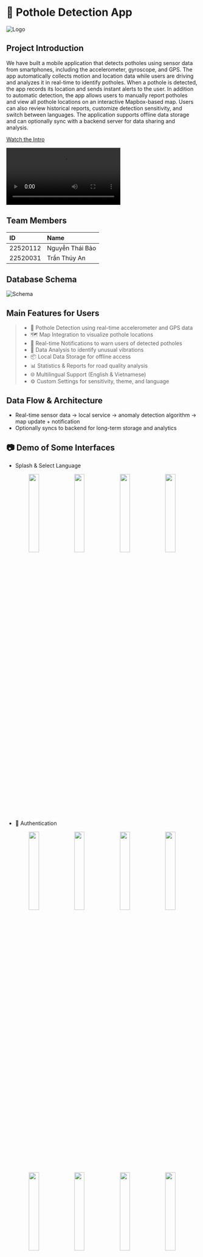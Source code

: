 # 📱 Pothole Detection App
![Logo](./demo/logo.png)

## Project Introduction
We have built a mobile application that detects potholes using sensor data from smartphones, including the accelerometer, gyroscope, and GPS. The app automatically collects motion and location data while users are driving and analyzes it in real-time to identify potholes. When a pothole is detected, the app records its location and sends instant alerts to the user.
In addition to automatic detection, the app allows users to manually report potholes and view all pothole locations on an interactive Mapbox-based map. Users can also review historical reports, customize detection sensitivity, and switch between languages. The application supports offline data storage and can optionally sync with a backend server for data sharing and analysis.

[Watch the Intro](https://github.com/1307Bao/PotholeDetector/blob/master/demo/video/Demo.mp4)


<video controls>
  <source src="Intro.mp4" type="video/mp4">
  <source src="Detail.webm" type="video/webm">
  <source src="Demo.ogv" type="video/ogg">
  Your browser does not support the video tag.
</video>


## Team Members
| ID        | Name         |
| :-------- | :----------- |
| 22520112  | Nguyễn Thái Bảo |
| 22520031  | Trần Thúy An |

## Database Schema 
![Schema](./demo/schema.png)

## Main Features for Users
> * 📍 Pothole Detection using real-time accelerometer and GPS data
> * 🗺️ Map Integration to visualize pothole locations
> * 🔔 Real-time Notifications to warn users of detected potholes
> * 🧠 Data Analysis to identify unusual vibrations
> * 📦 Local Data Storage for offline access
> * 📊 Statistics & Reports for road quality analysis
> * 🌐 Multilingual Support (English & Vietnamese)
> * ⚙️ Custom Settings for sensitivity, theme, and language

## Data Flow & Architecture
- Real-time sensor data → local service → anomaly detection algorithm → map update + notification
- Optionally syncs to backend for long-term storage and analytics

## 📷 Demo of Some Interfaces
- Splash & Select Language
<div float="left" align="center" >
  <img src="./demo/splash-light.jpg" width="23%" />
  <img src="./demo/splash-dark.jpg" width="23%" />
  <img src="./demo/select-language-light.jpg" width="23%" /> 
  <img src="./demo/select-language-dark.jpg" width="23%" /> 
</div>

 - 🔐 Authentication 
<div float="left" align="center" >
  <img src="./demo/sign-in-light.jpg" width="23%" />
  <img src="./demo/create-account-light.jpg" width="23%" /> 
  <img src="./demo/forget-password-light.jpg"width="23%" />
  <img src="./demo/enter-otp-light.jpg"width="23%" />
</div>
<div float="left" align="center" >
  <img src="./demo/sign-in-dark.jpg" width="23%" />
  <img src="./demo/create-account-dark.jpg" width="23%" /> 
  <img src="./demo/forget-password-dark.jpg"width="23%" />
  <img src="./demo/enter-otp-dark.jpg"width="23%" />
</div>

- 🏠 Home Screen
<div float="left" align="center" >
  <img src="./demo/home-light.jpg" width="23%" />
  <img src="./demo/home-dark.jpg" width="23%" /> 
  <img src="./demo/new-pothole-light.jpg"width="23%" />
  <img src="./demo/new-pothole-dark.jpg"width="23%" />
</div>

- 🗺️ Map View & 📝 Report
<div float="left" align="center" >
  <img src="./demo/map-view-light.jpg" width="23%" />
  <img src="./demo/map-view-dark.jpg" width="23%" /> 
  <img src="./demo/report-light.jpg"width="23%" />
  <img src="./demo/report-dark.jpg"width="23%" />
</div>

- ⚙️ Settings
<div float="left" align="center" >
  <img src="./demo/setting-light.jpg" width="23%" />
  <img src="./demo/setting-dark.jpg" width="23%" /> 
  <img src="./demo/appearance-light.jpg"width="23%" />
  <img src="./demo/change-name-light.jpg"width="23%" />
</div>


## 🧪 Technologies Used
- **Languages:** Java (Android & Backend)
- **Backend:** Spring Boot, MySQL
- **Frontend:** Android (Java), Mapbox SDK
- **IDE:** Android Studio, IntelliJ IDEA
- **Networking:** Retrofit
- **Security:** JWT, Spring Security
- **Version Control:** Git, GitHub



## 🛠 Installation Guide

### Prerequisites
- Android Studio (latest version)
- JDK 11 or above
- MySQL 8.0+
- Android device (Android 7.0+)

### 📥 Clone the Project
```git clone https://github.com/1307Bao/PotholeDetector.git```

### 📱 Setup Frontend
1. **Clone the repository and navigate to the frontend directory:**
- Open Android Studio → File > Open → select the frontend folder.
- Android Studio will sync dependencies automatically.
- Update ApiClient.java with your backend IP: ```String BASE_URL = "http://<your_local_ip>:8080";```

### 🖥️ Setup Backend
1. Open the backend folder in IntelliJ.

2. In application.yaml, update your MySQL config:
   ```
    spring:
        datasource:
            url: jdbc:mysql://localhost:3306/YOUR_DATABASE_NAME
            username: YOUR_USERNAME
            password: YOUR_PASSWORD
    ```

### 📲 Run the App
- Connect your Android device or launch an emulator.
- In Android Studio, press Shift + F10 to build and run.

>* ***📝Note:** Refer to the installation guide file below for a clearer understanding: [Detailed Guide File](./demo/Huong-dan-cai-dat-Pothole-Detector.docx)*

